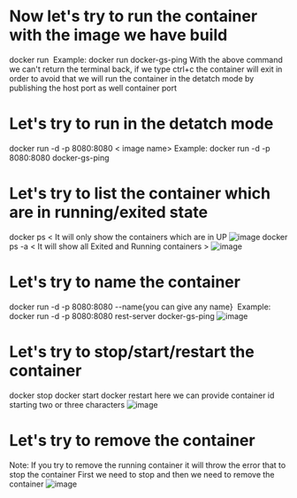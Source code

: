 
# Now let's try to run the container with the image we have build
docker run <image name> 
Example: docker run docker-gs-ping
With the above command we can't return the terminal back, if we type ctrl+c the container will exit in order to avoid that we will run the container in the
detatch mode by publishing the host port as well container port

# Let's try to run in the detatch mode
docker run -d -p 8080:8080 < image name>
Example: docker run -d -p 8080:8080 docker-gs-ping

# Let's try to list the container which are in running/exited state
docker ps < It will only show the containers which are in UP
![image](https://github.com/sreeav6/Docker/assets/139438620/c86b96ed-f54b-4cc7-94a8-bccb31fb3030)
docker ps -a < It will show all Exited and Running containers >
![image](https://github.com/sreeav6/Docker/assets/139438620/60f9ee46-7e40-4b07-a645-3b2fb12dcb19)

# Let's try to name the container 
docker run -d -p 8080:8080 --name{you can give any name}  <image name>
Example: docker run -d -p 8080:8080 rest-server docker-gs-ping
![image](https://github.com/sreeav6/Docker/assets/139438620/4f04c1b4-830b-41c6-93f6-b57a6f9e10a0)

# Let's try to stop/start/restart the container
docker stop <container id> docker start <container id> docker restart<container id>
here we can provide container id starting two or three characters
![image](https://github.com/sreeav6/Docker/assets/139438620/e07cddd5-8b14-4e80-abfc-7b47b7e22144)

# Let's try to remove the container
Note: If you try to remove the running container it will throw the error that to stop the container
First we need to stop and then we need to remove the container
![image](https://github.com/sreeav6/Docker/assets/139438620/96087a59-d186-4ab8-93cb-de60ef891938)





 

